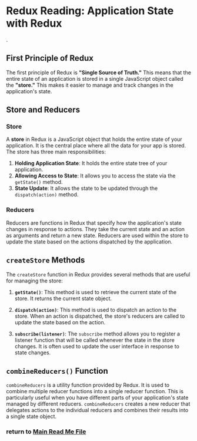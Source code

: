 # Redux Reading: Application State with Redux
.

## First Principle of Redux
The first principle of Redux is **"Single Source of Truth."** This means that the entire state of an application is stored in a single JavaScript object called the **"store."** This makes it easier to manage and track changes in the application's state.

## Store and Reducers
### Store
A **store** in Redux is a JavaScript object that holds the entire state of your application. It is the central place where all the data for your app is stored. The store has three main responsibilities:
1. **Holding Application State**: It holds the entire state tree of your application.
2. **Allowing Access to State**: It allows you to access the state via the `getState()` method.
3. **State Update**: It allows the state to be updated through the `dispatch(action)` method.

### Reducers
Reducers are functions in Redux that specify how the application's state changes in response to actions. They take the current state and an action as arguments and return a new state. Reducers are used within the store to update the state based on the actions dispatched by the application.

## `createStore` Methods
The `createStore` function in Redux provides several methods that are useful for managing the store:
1. **`getState()`**: This method is used to retrieve the current state of the store. It returns the current state object.

2. **`dispatch(action)`**: This method is used to dispatch an action to the store. When an action is dispatched, the store's reducers are called to update the state based on the action.

3. **`subscribe(listener)`**: The `subscribe` method allows you to register a listener function that will be called whenever the state in the store changes. It is often used to update the user interface in response to state changes.

## `combineReducers()` Function
`combineReducers` is a utility function provided by Redux. It is used to combine multiple reducer functions into a single reducer function. This is particularly useful when you have different parts of your application's state managed by different reducers. `combineReducers` creates a new reducer that delegates actions to the individual reducers and combines their results into a single state object.

 ### return to [Main Read Me File](./README.md)